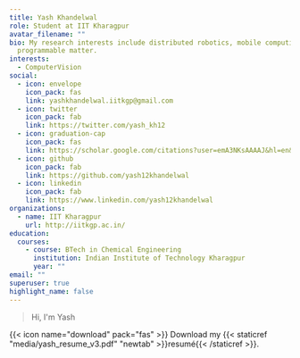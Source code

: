 ```yaml
---
title: Yash Khandelwal
role: Student at IIT Kharagpur
avatar_filename: ""
bio: My research interests include distributed robotics, mobile computing and
  programmable matter.
interests:
  - ComputerVision
social:
  - icon: envelope
    icon_pack: fas
    link: yashkhandelwal.iitkgp@gmail.com
  - icon: twitter
    icon_pack: fab
    link: https://twitter.com/yash_kh12
  - icon: graduation-cap
    icon_pack: fas
    link: https://scholar.google.com/citations?user=emA3NKsAAAAJ&hl=en&authuser=2
  - icon: github
    icon_pack: fab
    link: https://github.com/yash12khandelwal
  - icon: linkedin
    icon_pack: fab
    link: https://www.linkedin.com/yash12khandelwal
organizations:
  - name: IIT Kharagpur
    url: http://iitkgp.ac.in/
education:
  courses:
    - course: BTech in Chemical Engineering
      institution: Indian Institute of Technology Kharagpur
      year: ""
email: ""
superuser: true
highlight_name: false
---
```

> Hi, I'm Yash

{{< icon name="download" pack="fas" >}} Download my {{< staticref "media/yash_resume_v3.pdf" "newtab" >}}resumé{{< /staticref >}}.